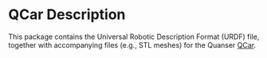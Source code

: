 <!-- 

Copyright (c) 2020 Quanser Inc. All rights reserved.
This software may be modified and distributed under the terms of the BSD-3-Clause license. 
Refer to the LICENSE file for details.
-->

# QCar Description
This package contains the Universal Robotic Description Format (URDF) file, together with accompanying files (e.g., STL meshes) for the Quanser [QCar](https://www.quanser.com/products/qcar/).

<!-- MarkdownTOC -->

<!-- /MarkdownTOC -->